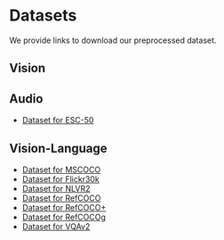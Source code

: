 # Datasets

We provide links to download our preprocessed dataset.

## Vision

## Audio
 * <a href="http://one-peace-shanghai.oss-cn-shanghai.aliyuncs.com/one_peace_datasets/esc50.zip"> Dataset for ESC-50 </a>

## Vision-Language
 * <a href="http://one-peace-shanghai.oss-cn-shanghai.aliyuncs.com/one_peace_datasets/mscoco.zip"> Dataset for MSCOCO </a>
 * <a href="http://one-peace-shanghai.oss-cn-shanghai.aliyuncs.com/one_peace_datasets/flickr30k.zip"> Dataset for Flickr30k </a>
 * <a href="http://one-peace-shanghai.oss-cn-shanghai.aliyuncs.com/one_peace_datasets/nlvr2.zip"> Dataset for NLVR2 </a>
 * <a href="http://one-peace-shanghai.oss-cn-shanghai.aliyuncs.com/one_peace_datasets/refcoco.zip"> Dataset for RefCOCO </a>
 * <a href="http://one-peace-shanghai.oss-cn-shanghai.aliyuncs.com/one_peace_datasets/refcoco%2B.zip"> Dataset for RefCOCO+ </a>
 * <a href="http://one-peace-shanghai.oss-cn-shanghai.aliyuncs.com/one_peace_datasets/refcocog.zip"> Dataset for RefCOCOg </a>
 * <a href="http://one-peace-shanghai.oss-cn-shanghai.aliyuncs.com/one_peace_datasets/vqa.zip"> Dataset for VQAv2 </a>
